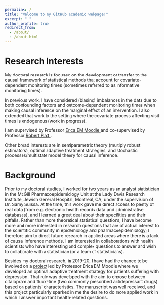 ```yaml
---
permalink: /
title: "Welcome to my GitHub academic webpage!"
excerpt: " "
author_profile: true
redirect_from: 
  - /about/
  - /about.html
---
```


 
Research Interests
======

My doctoral research is focused on the development or transfer to the causal framework of statistical methods that account for covariate-dependent monitoring times (sometimes referred to as informative monitoring times). 

In previous work, I have considered (biasing) imbalances in the data due to both confounding factors and outcome-dependent monitoring times when making causal inference on the marginal effect of an intervention. I also extended that work to the setting where the covariate process affecting visit times is endogenous (work in progress).

I am supervised by Professor <a href="https://www.ericamoodie.com/">Erica EM Moodie </a> and co-supervised by Professor <a href="m">Robert Platt </a>. 

<!--In a first project (P1), we proposed and compared two estimators for the marginal effect of an intervention on a longitudinal outcome with data subject to informative monitoring times and confounding; the estimators extended the theory on generalized estimating equations (Liang and Zeger, 1986) and the equations of Lin and Ying (2001). In a second doctoral project, I tackled endogenous covariate processes that may affect and may interact with monitoring times in continuous, during patients' follow-up. In a third project, I extended the estimators proposed in (P1) to a setting where the outcome is categorical, using a proportional odds model (McCullagh, 1980), and when the exposure is continuous rather than binary by extending the IPT weight to one that is generalized (Robins, 2000). The estimator is applied to learn about the marginal effect of the time spent on video games on the number of suicide attempts in American adolescents. -->

Other broad interests are in semiparametric theory (multiply robust estimators), optimal adaptive treatment strategies, and stochastic processes/multistate model theory for causal inference.


Background
======

Prior to my doctoral studies, I worked for two years as an analyst statistician in the McGill Pharmacoepidemiology Unit at the Lady Davis Research Institute, Jewish General Hospital, Montreal, CA, under the supervision of Dr. Samy Suissa. At the time, this work gave me direct access to plenty of real data (from e.g. electronic health records data and administrative databases), and I learned a great deal about their specifities and their pitfalls. Rather than more theoretical statistical questions, I have become more and more interested in research questions that are of actual interest to the scientific community in epidemiology and pharmacoepidemiology; I therefore aim to direct future research in applied areas where there is a lack of causal inference methods. I am interested in collaborations with health scientists who have interesting and complex questions to answer and wish to collaborate with a statistician (or a team of statisticians).

Besides my doctoral research, in 2019-20, I have had the chance to be involved on a <a href="https://janiecoulombestat.github.io/publications/">project</a> led by Professor Erica EM Moodie where we developed an optimal adaptive treatment strategy for patients suffering with depression. That rule was developed with the aim to choose between citalopram and fluoxetine (two commonly prescribed antidepressant drugs) based on patients' characteristics. The manuscript was well received, and this project particularly sparked in me the desire to do more applied work in which I answer important health-related questions. 

 
 
